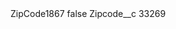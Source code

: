 <?xml version="1.0" encoding="UTF-8"?>
<CustomMetadata xmlns="http://soap.sforce.com/2006/04/metadata" xmlns:xsi="http://www.w3.org/2001/XMLSchema-instance" xmlns:xsd="http://www.w3.org/2001/XMLSchema">
    <label>ZipCode1867</label>
    <protected>false</protected>
    <values>
        <field>Zipcode__c</field>
        <value xsi:type="xsd:string">33269</value>
    </values>
</CustomMetadata>
